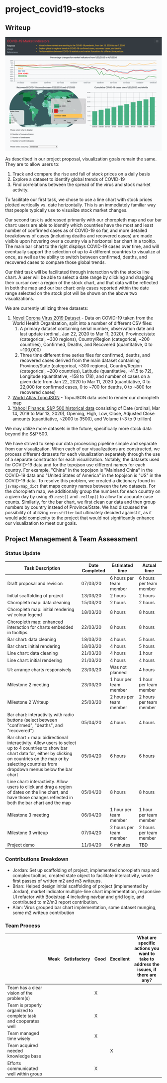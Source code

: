 # project_covid19-stocks

## Writeup

![m2 Screenshot](./m3_screenshot.PNG)

As described in our project proposal, visualization goals remain the same.  They are to allow users to:

1. Track and compare the rise and fall of stock prices on a daily basis
2. Explore a dataset to identify global trends of COVID-19
3. Find correlations between the spread of the virus and stock market activity.

To facilitate our first task, we chose to use a line chart with stock prices plotted vertically vs. date horizontally.  This is an immediately familiar way that people typically use to visualize stock market changes.

Our second task is addressed primarily with our choropleth map and our bar chart: users are able to identify which countries have the most and least number of confirmed cases as of COVID-19 so far, and more detailed breakdowns of cases (including deaths and recovered cases) are made visible upon hovering over a country via a horizontal bar chart in a tooltip.  The main bar chart to the right displays COVID-19 cases over time, and will eventually support the selection of up to 4 different countries to visualize at once, as well as the ability to switch between confirmed, deaths, and recovered cases to compare those global trends.

Our third task will be facilitated through interaction with the stocks line chart.  A user will be able to select a date range by clicking and dragging their cursor over a region of the stock chart, and that data will be reflected in both the map and our bar chart: only cases reported within the date range selected on the stock plot will be shown on the above two visualizations.

We are currently utilizing three datasets:

1. [Novel Corona Virus 2019 Dataset](https://www.kaggle.com/sudalairajkumar/novel-corona-virus-2019-dataset) - Data on COVID-19 taken from the World Health Organization, split into a number of different CSV files:
   1. A primary dataset containing serial number, observation date and last update (ordinal, Jan 22, 2020 to Mar 11, 2020), Province/state (categorical, ~300 regions), Country/Region (categorical, ~200 countries), Confirmed, Deaths, and Recovered (quantitative, 0 to ~100,000)
   2. Three time different time series files for confirmed, deaths, and recovered cases derived from the main dataset containing Province/State (categorical, ~300 regions), Country/Region (categorical, ~200 countries), Latitude (quantitative, -41.5 to 72), Longitude (quantitative, -158 to 178), and number of cases on a given date from Jan 22, 2020 to Mar 11, 2020 (quantitative, 0 to 22,000 for confirmed cases, 0 to ~700 for deaths, 0 to ~800 for recovered cases)
2. [World Atlas TopoJSON](https://github.com/topojson/world-atlas) - TopoJSON data used to render our choropleth map
3. [Yahoo! Finance: S&P 500 historical data](https://finance.yahoo.com/quote/%5EGSPC/history/) consisting of Date (ordinal, Mar 14, 2019 to Mar 13, 2020), Opening, High, Low, Close, Adjusted Close amounts (quantitative, ~2000 to 3500), and Volume (~3 to 9 trillion)

We may utilize more datasets in the future, specifically more stock data beyond the S&P 500.

We have strived to keep our data processing pipeline simple and separate from our visualization.  When each of our visualizations are constructed, we process different datasets for each visualization separately through the use of a separate constructor for each visualization.  Notably, the datasets used for COVID-19 data and for the topojson use different names for each country.  For example, "China" in the topojson is "Mainland China" in the COVID-19 data and "United States of America" in the topojson is "US" in the COVID-19 data.  To resolve this problem, we created a dictionary found in `js/map/map_dict` that maps country names between the two datasets.  For the choropleth map, we additionally group the numbers for each country on a given day by using `d3.nest()` and `.rollup()` to allow for accurate case counts.  Similarly, for the bar chart, we first clean our data and then group numbers by country instead of Province/State.  We had discussed the possibility of utilizing `crossfilter` but ultimately decided against it, as it would add complexity to the project that would not significantly enhance our visualization to meet our goals.

## Project Management & Team Assessment

### Status Update

| Task Description                                             | Date Completed | Estimated time          | Actual time             |
| ------------------------------------------------------------ | -------------- | ----------------------- | ----------------------- |
| Draft proposal and revision                                  | 07/03/20       | 6 hours per team member | 6 hours per team member |
| Initial scaffolding of project                               | 13/03/20       | 2 hours                 | 2 hours                 |
| Choropleth map: data cleaning                                | 15/03/20       | 2 hours                 | 2 hours                 |
| Choropleth map: initial rendering w/ colour legend           | 18/03/20       | 8 hours                 | 8 hours                 |
| Choropleth map: enhanced interaction for charts embedded in tooltips | 22/03/20       | 8 hours                 | 8 hours                 |
| Bar chart: data cleaning                                     | 18/03/20       | 4 hours                 | 5 hours                 |
| Bar chart: initial rendering                                 | 18/03/20       | 4 hours                 | 5 hours                 |
| Line chart: data cleaning                                    | 21/03/20       | 4 hours                 | 1 hour                  |
| Line chart: initial rendering                                | 21/03/20       | 4 hours                 | 4 hours                 |
| UI: arrange charts responsively                              | 23/03/20       | Was not planned         | 4 hours                 |
| Milestone 2 meeting                                          | 23/03/20       | 1 hour per team member  | 1 hour per team member  |
| Milestone 2 Writeup                                          | 25/03/20       | 2 hours per team member | 2 hours per team member |
| Bar chart: interactivity with radio buttons (select between "confirmed", "deaths", and "recovered") | 05/04/20       | 4 hours | 4 hours |
| Bar chart + map: bidirectional interactivity.  Allow users to select up to 4 countries to show bar chart data for, either by clicking on countries on the map or by selecting countries from dropdown menus below the bar chart | 05/04/20       | 6 hours | 6 hours |
| Line chart: interactivity.  Allow users to click and drag a region of dates on the line chart, and have those changes reflected in both the bar chart and the map | 05/04/20       | 8 hours | 8 hours |
| Milestone 3 meeting                                | 06/04/20       | 1 hour per team member  | 1 hour per team member |
| Milestone 3 writeup                                | 07/04/20       | 2 hours per team member | 2 hours per team member |
| Project demo                                       | 11/04/20       | 6 minutes | TBD |



### Contributions Breakdown

- Jordan: Set up scaffolding of project, implemented choropleth map and complex tooltips, created state object to facilitate interactivity, wrote first passes of written m2 and m3 writeups.
- Brian: Helped design initial scaffolding of project (implemented by Jordan), market indicator multiple-line chart implementation, responsive UI refactor with Bootstrap 4 including navbar and grid logic, and contributed to m2/m3 report contribution.
- Alan: Virus grouped bar chart implementation, some dataset munging, some m2 writeup contribution

### Team Process

|                                                              | Weak | Satisfactory | Good | Excellent | What are specific actions you want to take to address the issues, if there are any? |
| ------------------------------------------------------------ | ---- | ------------ | ---- | --------- | ------------------------------------------------------------ |
| Team has a clear vision of the problem(s)                    |      |              | X    |           |                                                              |
| Team is properly organized to complete task and cooperates well |      |              | X    |           |                                                              |
| Team managed time wisely                                     |      |              | X    |           |                                                              |
| Team acquired needed knowledge base                          |      |              |      | X         |                                                              |
| Efforts communicated well within group                       |      |              | X    |           |                                                              |

